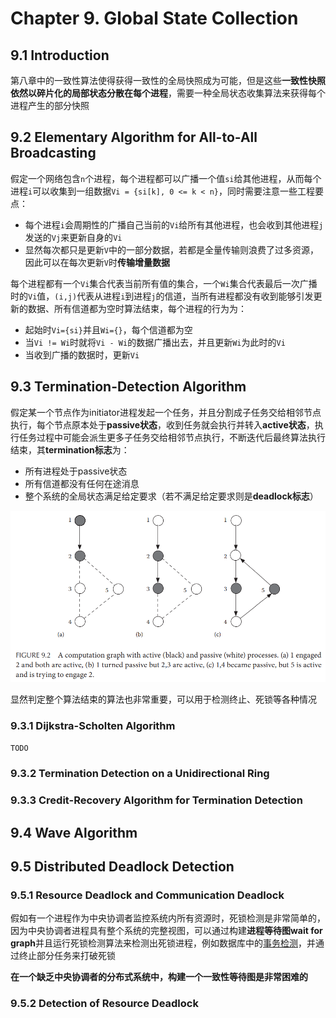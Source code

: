 # Chapter 9. Global State Collection

## 9.1 Introduction

第八章中的一致性算法使得获得一致性的全局快照成为可能，但是这些**一致性快照依然以碎片化的局部状态分散在每个进程**，需要一种全局状态收集算法来获得每个进程产生的部分快照

## 9.2 Elementary Algorithm for All-to-All Broadcasting

假定一个网络包含`n`个进程，每个进程都可以广播一个值`si`给其他进程，从而每个进程`i`可以收集到一组数据`Vi = {si[k], 0 <= k < n}`，同时需要注意一些工程要点：

- 每个进程`i`会周期性的广播自己当前的`Vi`给所有其他进程，也会收到其他进程`j`发送的`Vj`来更新自身的`Vi`
- 显然每次都只是更新`V`中的一部分数据，若都是全量传输则浪费了过多资源，因此可以在每次更新`V`时**传输增量数据**

每个进程都有一个`Vi`集合代表当前所有值的集合，一个`Wi`集合代表最后一次广播时的`Vi`值，`(i,j)`代表从进程`i`到进程`j`的信道，当所有进程都没有收到能够引发更新的数据、所有信道都为空时算法结束，每个进程的行为为：

- 起始时`Vi={si}`并且`Wi={}`，每个信道都为空
- 当`Vi != Wi`时就将`Vi - Wi`的数据广播出去，并且更新`Wi`为此时的`Vi`
- 当收到广播的数据时，更新`Vi`

## 9.3 Termination-Detection Algorithm

假定某一个节点作为initiator进程发起一个任务，并且分割成子任务交给相邻节点执行，每个节点原本处于**passive状态**，收到任务就会执行并转入**active状态**，执行任务过程中可能会派生更多子任务交给相邻节点执行，不断迭代后最终算法执行结束，其**termination标志**为：

- 所有进程处于passive状态
- 所有信道都没有任何在途消息
- 整个系统的全局状态满足给定要求（若不满足给定要求则是**deadlock标志**）

![9.2](images/9.2.png)

显然判定整个算法结束的算法也非常重要，可以用于检测终止、死锁等各种情况

### 9.3.1 Dijkstra-Scholten Algorithm

`TODO`

### 9.3.2 Termination Detection on a Unidirectional Ring

### 9.3.3 Credit-Recovery Algorithm for Termination Detection

## 9.4 Wave Algorithm

## 9.5 Distributed Deadlock Detection

### 9.5.1 Resource Deadlock and Communication Deadlock

假如有一个进程作为中央协调者监控系统内所有资源时，死锁检测是非常简单的，因为中央协调者进程具有整个系统的完整视图，可以通过构建**进程等待图wait for graph**并且运行死锁检测算法来检测出死锁进程，例如数据库中的[事务检测](https://github.com/JasonYuchen/notes/blob/master/cmu15.445/17.Two_Phase_Locking.md#%E6%AD%BB%E9%94%81%E6%A3%80%E6%B5%8B%E5%92%8C%E9%81%BF%E5%85%8D-deadlock-detection--prevention)，并通过终止部分任务来打破死锁

**在一个缺乏中央协调者的分布式系统中，构建一个一致性等待图是非常困难的**

### 9.5.2 Detection of Resource Deadlock
